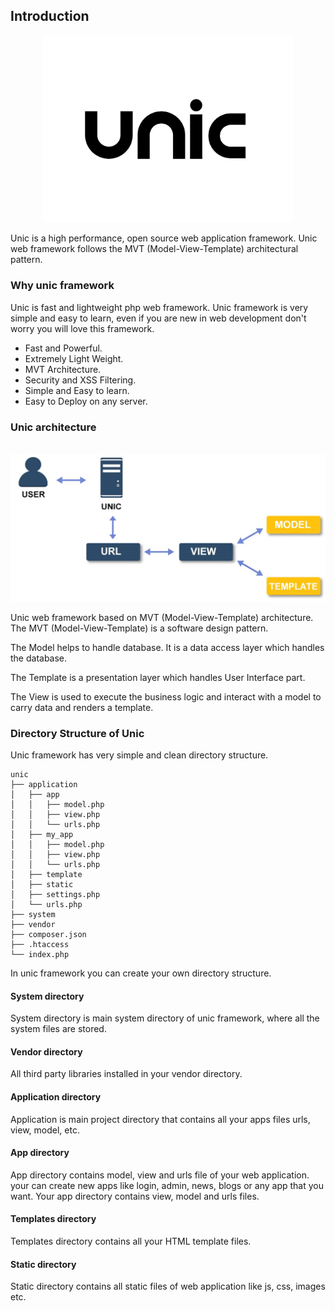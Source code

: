 ## Introduction

<p align="center">
  <img src="unic-logo.jpg" width="400px" alt="Unic Logo">
</p>

Unic is a high performance, open source web application framework.
Unic web framework follows the MVT (Model-View-Template) architectural pattern.

### Why unic framework

Unic is fast and lightweight php web framework. Unic framework is very simple and easy to learn, even if you are new in web development don't worry you will love this framework.

  - Fast and Powerful.
  - Extremely Light Weight.
  - MVT Architecture.
  - Security and XSS Filtering.
  - Simple and Easy to learn.
  - Easy to Deploy on any server.

### Unic architecture

<p align="center">
  <br/>
  <img src="unic-architecture.jpg" width="600px" alt="Unic Framework architecture">
  <br/>
</p>

Unic web framework based on MVT (Model-View-Template) architecture. The MVT (Model-View-Template) is a software design pattern.

The Model helps to handle database. It is a data access layer which handles the database.

The Template is a presentation layer which handles User Interface part.

The View is used to execute the business logic and interact with a model to carry data and renders a template.


### Directory Structure of Unic

Unic framework has very simple and clean directory structure.

```
unic
├── application
│   ├── app
│   │   ├── model.php
│   │   ├── view.php
│   │   └── urls.php
│   ├── my_app
│   │   ├── model.php
│   │   ├── view.php
│   │   └── urls.php
│   ├── template
│   ├── static
│   ├── settings.php
│   └── urls.php
├── system
├── vendor
├── composer.json
├── .htaccess
└── index.php
```

In unic framework you can create your own directory structure.

#### System directory
  System directory is main system directory of unic framework, where all the system files are stored.

#### Vendor directory
  All third party libraries installed in your vendor directory.

#### Application directory
  Application is main project directory that contains all your apps files urls, view, model, etc.

#### App directory
  App directory contains model, view and urls file of your web application. your can create new apps like login, admin, news, blogs or any app that you want. Your app directory contains view, model and urls files.

#### Templates directory
  Templates directory contains all your HTML template files.

#### Static directory
  Static directory contains all static files of web application like js, css, images etc.
